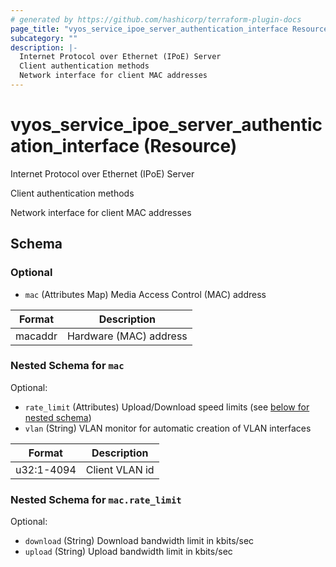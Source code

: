 ```yaml
---
# generated by https://github.com/hashicorp/terraform-plugin-docs
page_title: "vyos_service_ipoe_server_authentication_interface Resource - vyos"
subcategory: ""
description: |-
  Internet Protocol over Ethernet (IPoE) Server
  Client authentication methods
  Network interface for client MAC addresses
---
```


# vyos_service_ipoe_server_authentication_interface (Resource)

Internet Protocol over Ethernet (IPoE) Server

Client authentication methods

Network interface for client MAC addresses



<!-- schema generated by tfplugindocs -->
## Schema

### Optional

- `mac` (Attributes Map) Media Access Control (MAC) address

|  Format  |  Description  |
|----------|---------------|
|  macaddr  |  Hardware (MAC) address  | (see [below for nested schema](#nestedatt--mac))

<a id="nestedatt--mac"></a>
### Nested Schema for `mac`

Optional:

- `rate_limit` (Attributes) Upload/Download speed limits (see [below for nested schema](#nestedatt--mac--rate_limit))
- `vlan` (String) VLAN monitor for automatic creation of VLAN interfaces

|  Format  |  Description  |
|----------|---------------|
|  u32:1-4094  |  Client VLAN id  |

<a id="nestedatt--mac--rate_limit"></a>
### Nested Schema for `mac.rate_limit`

Optional:

- `download` (String) Download bandwidth limit in kbits/sec
- `upload` (String) Upload bandwidth limit in kbits/sec
